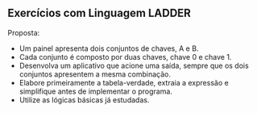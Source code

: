 ## Exercícios com Linguagem LADDER

Proposta:
- Um painel apresenta dois conjuntos de chaves, A e B.
- Cada conjunto é composto por duas chaves, chave 0 e chave 1.
- Desenvolva um aplicativo que acione uma saída, sempre que os dois conjuntos apresentem a mesma combinação.
- Elabore primeiramente a tabela-verdade, extraia a expressão e simplifique antes de implementar o programa.
- Utilize as lógicas básicas já estudadas.
